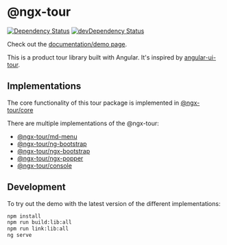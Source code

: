 # @ngx-tour

[![Dependency Status](https://david-dm.org/alvaro-octal/ngx-tour.svg)](https://david-dm.org/alvaro-octal/ngx-tour)
[![devDependency Status](https://david-dm.org/alvaro-octal/ngx-tour/dev-status.svg)](https://david-dm.org/alvaro-octal/ngx-tour?type=dev)

Check out the [documentation/demo page](https://alvaro-octal.github.io/ngx-tour/).

This is a product tour library built with Angular. It's inspired by [angular-ui-tour](http://benmarch.github.io/angular-ui-tour).

## Implementations

The core functionality of this tour package is implemented in
[@ngx-tour/core](https://github.com/alvaro-octal/ngx-tour-core)

There are multiple implementations of the @ngx-tour:

* [@ngx-tour/md-menu](https://github.com/alvaro-octal/ngx-tour-md-menu)
* [@ngx-tour/ng-bootstrap](https://github.com/alvaro-octal/ngx-tour-ng-bootstrap)
* [@ngx-tour/ngx-bootstrap](https://github.com/alvaro-octal/ngx-tour-ngx-bootstrap)
* [@ngx-tour/ngx-popper](https://github.com/alvaro-octal/ngx-tour-ngx-popper)
* [@ngx-tour/console](https://github.com/alvaro-octal/ngx-tour-console)

## Development

To try out the demo with the latest version of the different implementations:

```bash
npm install
npm run build:lib:all
npm run link:lib:all
ng serve
```
